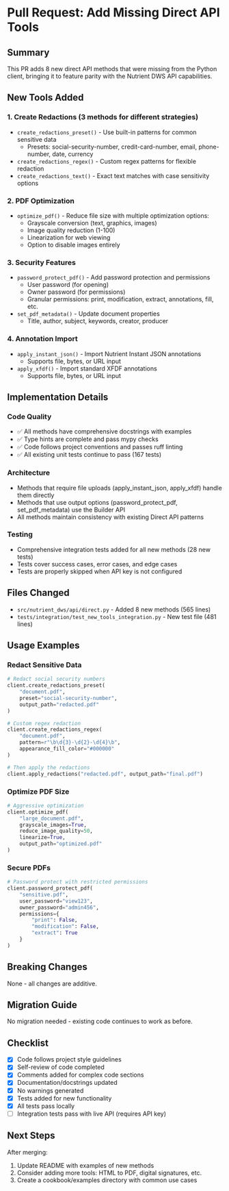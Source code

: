 # Pull Request: Add Missing Direct API Tools

## Summary
This PR adds 8 new direct API methods that were missing from the Python client, bringing it to feature parity with the Nutrient DWS API capabilities.

## New Tools Added

### 1. Create Redactions (3 methods for different strategies)
- `create_redactions_preset()` - Use built-in patterns for common sensitive data
  - Presets: social-security-number, credit-card-number, email, phone-number, date, currency
- `create_redactions_regex()` - Custom regex patterns for flexible redaction
- `create_redactions_text()` - Exact text matches with case sensitivity options

### 2. PDF Optimization
- `optimize_pdf()` - Reduce file size with multiple optimization options:
  - Grayscale conversion (text, graphics, images)
  - Image quality reduction (1-100)
  - Linearization for web viewing
  - Option to disable images entirely

### 3. Security Features
- `password_protect_pdf()` - Add password protection and permissions
  - User password (for opening)
  - Owner password (for permissions)
  - Granular permissions: print, modification, extract, annotations, fill, etc.
- `set_pdf_metadata()` - Update document properties
  - Title, author, subject, keywords, creator, producer

### 4. Annotation Import
- `apply_instant_json()` - Import Nutrient Instant JSON annotations
  - Supports file, bytes, or URL input
- `apply_xfdf()` - Import standard XFDF annotations
  - Supports file, bytes, or URL input

## Implementation Details

### Code Quality
- ✅ All methods have comprehensive docstrings with examples
- ✅ Type hints are complete and pass mypy checks
- ✅ Code follows project conventions and passes ruff linting
- ✅ All existing unit tests continue to pass (167 tests)

### Architecture
- Methods that require file uploads (apply_instant_json, apply_xfdf) handle them directly
- Methods that use output options (password_protect_pdf, set_pdf_metadata) use the Builder API
- All methods maintain consistency with existing Direct API patterns

### Testing
- Comprehensive integration tests added for all new methods (28 new tests)
- Tests cover success cases, error cases, and edge cases
- Tests are properly skipped when API key is not configured

## Files Changed
- `src/nutrient_dws/api/direct.py` - Added 8 new methods (565 lines)
- `tests/integration/test_new_tools_integration.py` - New test file (481 lines)

## Usage Examples

### Redact Sensitive Data
```python
# Redact social security numbers
client.create_redactions_preset(
    "document.pdf",
    preset="social-security-number",
    output_path="redacted.pdf"
)

# Custom regex redaction
client.create_redactions_regex(
    "document.pdf",
    pattern=r"\b\d{3}-\d{2}-\d{4}\b",
    appearance_fill_color="#000000"
)

# Then apply the redactions
client.apply_redactions("redacted.pdf", output_path="final.pdf")
```

### Optimize PDF Size
```python
# Aggressive optimization
client.optimize_pdf(
    "large_document.pdf",
    grayscale_images=True,
    reduce_image_quality=50,
    linearize=True,
    output_path="optimized.pdf"
)
```

### Secure PDFs
```python
# Password protect with restricted permissions
client.password_protect_pdf(
    "sensitive.pdf",
    user_password="view123",
    owner_password="admin456",
    permissions={
        "print": False,
        "modification": False,
        "extract": True
    }
)
```

## Breaking Changes
None - all changes are additive.

## Migration Guide
No migration needed - existing code continues to work as before.

## Checklist
- [x] Code follows project style guidelines
- [x] Self-review of code completed
- [x] Comments added for complex code sections
- [x] Documentation/docstrings updated
- [x] No warnings generated
- [x] Tests added for new functionality
- [x] All tests pass locally
- [ ] Integration tests pass with live API (requires API key)

## Next Steps
After merging:
1. Update README with examples of new methods
2. Consider adding more tools: HTML to PDF, digital signatures, etc.
3. Create a cookbook/examples directory with common use cases